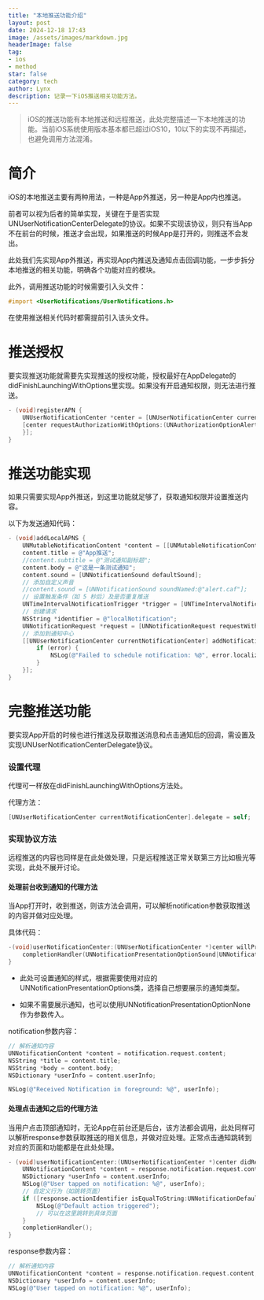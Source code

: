 ```yaml
---
title: "本地推送功能介绍"
layout: post
date: 2024-12-18 17:43
image: /assets/images/markdown.jpg
headerImage: false
tag:
- ios
- method
star: false
category: tech
author: Lynx
description: 记录一下iOS推送相关功能方法。
---
```




> iOS的推送功能有本地推送和远程推送，此处完整描述一下本地推送的功能。当前iOS系统使用版本基本都已超过iOS10，10以下的实现不再描述，也避免调用方法混淆。



# 简介

iOS的本地推送主要有两种用法，一种是App外推送，另一种是App内也推送。

前者可以视为后者的简单实现，关键在于是否实现UNUserNotificationCenterDelegate的协议。如果不实现该协议，则只有当App不在前台的时候，推送才会出现，如果推送的时候App是打开的，则推送不会发出。

此处我们先实现App外推送，再实现App内推送及通知点击回调功能，一步步拆分本地推送的相关功能，明确各个功能对应的模块。

此外，调用推送功能的时候需要引入头文件：

~~~objective-c
#import <UserNotifications/UserNotifications.h>
~~~

在使用推送相关代码时都需提前引入该头文件。



# 推送授权

要实现推送功能就需要先实现推送的授权功能，授权最好在AppDelegate的didFinishLaunchingWithOptions里实现。如果没有开启通知权限，则无法进行推送。

~~~objective-c
- (void)registerAPN {
    UNUserNotificationCenter *center = [UNUserNotificationCenter currentNotificationCenter];
    [center requestAuthorizationWithOptions:(UNAuthorizationOptionAlert + UNAuthorizationOptionSound) completionHandler:^(BOOL granted, NSError * _Nullable error) {
    }];
}
~~~



# 推送功能实现

如果只需要实现App外推送，到这里功能就足够了，获取通知权限并设置推送内容。

以下为发送通知代码：

~~~objective-c
- (void)addLocalAPNS {
    UNMutableNotificationContent *content = [[UNMutableNotificationContent alloc] init];
    content.title = @"App推送";
    //content.subtitle = @"测试通知副标题";
    content.body = @"这是一条测试通知";
    content.sound = [UNNotificationSound defaultSound];
    // 添加自定义声音
    //content.sound = [UNNotificationSound soundNamed:@"alert.caf"];
    // 设置触发条件（如 5 秒后）及是否重复推送
    UNTimeIntervalNotificationTrigger *trigger = [UNTimeIntervalNotificationTrigger triggerWithTimeInterval:5 repeats:NO];
    // 创建请求
    NSString *identifier = @"localNotification";
    UNNotificationRequest *request = [UNNotificationRequest requestWithIdentifier:identifier content:content trigger:trigger];
    // 添加到通知中心
    [[UNUserNotificationCenter currentNotificationCenter] addNotificationRequest:request withCompletionHandler:^(NSError * _Nullable error) {
        if (error) {
            NSLog(@"Failed to schedule notification: %@", error.localizedDescription);
        }
    }];
}
~~~



# 完整推送功能

要实现App开启的时候也进行推送及获取推送消息和点击通知后的回调，需设置及实现UNUserNotificationCenterDelegate协议。

### 设置代理

代理可一样放在didFinishLaunchingWithOptions方法处。

代理方法：

~~~objective-c
[UNUserNotificationCenter currentNotificationCenter].delegate = self;
~~~



### 实现协议方法

远程推送的内容也同样是在此处做处理，只是远程推送正常关联第三方比如极光等实现，此处不展开讨论。

#### 处理前台收到通知的代理方法

当App打开时，收到推送，则该方法会调用，可以解析notification参数获取推送的内容并做对应处理。

具体代码：

~~~objective-c
-(void)userNotificationCenter:(UNUserNotificationCenter *)center willPresentNotification:(UNNotification *)notification withCompletionHandler:(void (^)(UNNotificationPresentationOptions))completionHandler {
    completionHandler(UNNotificationPresentationOptionSound|UNNotificationPresentationOptionBadge|UNNotificationPresentationOptionAlert);
}
~~~

- 此处可设置通知的样式，根据需要使用对应的UNNotificationPresentationOptions类，选择自己想要展示的通知类型。

- 如果不需要展示通知，也可以使用UNNotificationPresentationOptionNone作为参数传入。

notification参数内容：

~~~objective-c
// 解析通知内容
UNNotificationContent *content = notification.request.content;
NSString *title = content.title;
NSString *body = content.body;
NSDictionary *userInfo = content.userInfo;

NSLog(@"Received Notification in foreground: %@", userInfo);
~~~



#### 处理点击通知之后的代理方法

当用户点击顶部通知时，无论App在前台还是后台，该方法都会调用，此处同样可以解析response参数获取推送的相关信息，并做对应处理。正常点击通知跳转到对应的页面和功能都是在此处处理。

~~~objective-c
- (void)userNotificationCenter:(UNUserNotificationCenter *)center didReceiveNotificationResponse:(UNNotificationResponse *)response withCompletionHandler:(void (^)(void))completionHandler {
    UNNotificationContent *content = response.notification.request.content;
    NSDictionary *userInfo = content.userInfo;
    NSLog(@"User tapped on notification: %@", userInfo);
    // 自定义行为（如跳转页面）
    if ([response.actionIdentifier isEqualToString:UNNotificationDefaultActionIdentifier]) {
        NSLog(@"Default action triggered");
        // 可以在这里跳转到具体页面
    }
    completionHandler();
}
~~~

response参数内容：

~~~objective-c
// 解析通知内容
UNNotificationContent *content = response.notification.request.content;
NSDictionary *userInfo = content.userInfo;
NSLog(@"User tapped on notification: %@", userInfo);
~~~

